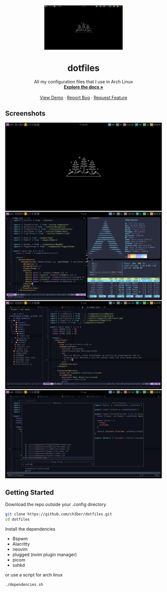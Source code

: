 <br />
<div align="center">
  <a href="https://github.com/ch3ber/dotfiles">
    <img src="./images/view.png" alt="View of config" width="50%" height="auto">
  </a>

<h1 align="center">dotfiles</h1>

  <p align="center">
    All my configuration files that I use in Arch Linux
    <br />
    <a href="https://github.com/ch3ber/dotfiles"><strong>Explore the docs »</strong></a>
    <br />
    <br />
    <a href="https://github.com/ch3ber/dotfiles">View Demo</a>
    ·
    <a href="https://github.com/ch3ber/dotfiles/issues">Report Bug</a>
    ·
    <a href="https://github.com/ch3ber/dotfiles/issues">Request Feature</a>
  </p>
</div>

## Screenshots

![dotfiles config Screen Screenshot](./images/view.png)
![dotfiles config Screen Screenshot](./images/windows.png)
![dotfiles config Screen Screenshot](./images/nvim.png)
![dotfiles config Screen Screenshot](./images/nvim-telescope.png)

## Getting Started

Download the repo outside your .config directory
```bash
git clone https://github.com/ch3ber/dotfiles.git
cd dotfiles
```

Install the dependencies

- Bspwm
- Alacritty
- neovim
- plugged (nvim plugin manager)
- picom
- sxhkd

or use a script for arch linux
```bash
./dependencies.sh
```


